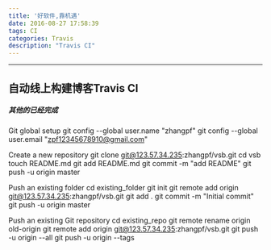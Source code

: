 ```yaml
---
title: '好软件,靠机遇'
date: 2016-08-27 17:58:39
tags: CI
categories: Travis
description: "Travis CI"
---
```

-------------------------------

## 自动线上构建博客Travis CI
##### 其他的已经完成



Git global setup
git config --global user.name "zhangpf"
git config --global user.email "zpf12345678910@gmail.com"

Create a new repository
git clone git@123.57.34.235:zhangpf/vsb.git
cd vsb
touch README.md
git add README.md
git commit -m "add README"
git push -u origin master

Push an existing folder
cd existing_folder
git init
git remote add origin git@123.57.34.235:zhangpf/vsb.git
git add .
git commit -m "Initial commit"
git push -u origin master

Push an existing Git repository
cd existing_repo
git remote rename origin old-origin
git remote add origin git@123.57.34.235:zhangpf/vsb.git
git push -u origin --all
git push -u origin --tags